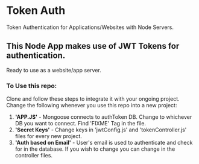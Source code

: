 # Token Auth
Token Authentication for Applications/Websites with Node Servers.

## This Node App makes use of JWT Tokens for authentication.

Ready to use as a website/app server.

### To Use this repo:

Clone and follow these steps to integrate it with your ongoing project.<br/>
Change the following whenever you use this repo into a new project:
1. <b>'APP.JS'</b> - Mongoose connects to authToken DB. Change to whichever DB you want to connect. Find 'FIXME' Tag in the file.
2. <b>'Secret Keys'</b> - Change keys in 'jwtConfig.js' and 'tokenController.js' files for every new project.
3. <b>'Auth based on Email'</b> - User's email is used to authenticate and check for in the database. If you wish to change you can change in the controller files.
